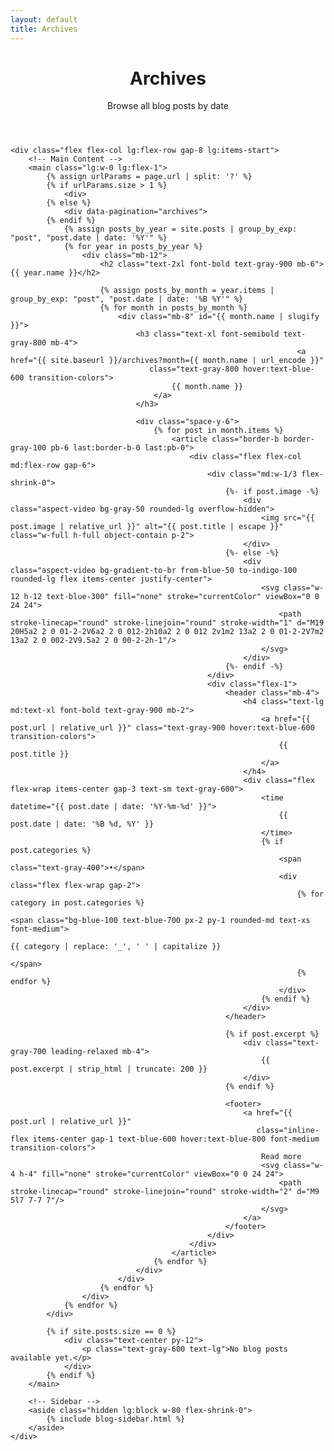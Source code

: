 ```yaml
---
layout: default
title: Archives
---
```


<div class="max-w-6xl mx-auto px-4 sm:px-6 md:px-8 py-4 md:py-12">
    <!-- Header -->
    <header class="mb-12 pb-8 border-b border-gray-200">
        <h1 class="text-3xl md:text-4xl font-bold text-gray-900 mb-4">Archives</h1>
        <p class="text-gray-600 text-xl leading-relaxed">
            Browse all blog posts by date
        </p>
    </header>

    <div class="flex flex-col lg:flex-row gap-8 lg:items-start">
        <!-- Main Content -->
        <main class="lg:w-0 lg:flex-1">
            {% assign urlParams = page.url | split: '?' %}
            {% if urlParams.size > 1 %}
                <div>
            {% else %}
                <div data-pagination="archives">
            {% endif %}
                {% assign posts_by_year = site.posts | group_by_exp: "post", "post.date | date: '%Y'" %}
                {% for year in posts_by_year %}
                    <div class="mb-12">
                        <h2 class="text-2xl font-bold text-gray-900 mb-6">{{ year.name }}</h2>
                        
                        {% assign posts_by_month = year.items | group_by_exp: "post", "post.date | date: '%B %Y'" %}
                        {% for month in posts_by_month %}
                            <div class="mb-8" id="{{ month.name | slugify }}">
                                <h3 class="text-xl font-semibold text-gray-800 mb-4">
                                                                    <a href="{{ site.baseurl }}/archives?month={{ month.name | url_encode }}" 
                                   class="text-gray-800 hover:text-blue-600 transition-colors">
                                        {{ month.name }}
                                    </a>
                                </h3>
                                
                                <div class="space-y-6">
                                    {% for post in month.items %}
                                        <article class="border-b border-gray-100 pb-6 last:border-b-0 last:pb-0">
                                            <div class="flex flex-col md:flex-row gap-6">
                                                <div class="md:w-1/3 flex-shrink-0">
                                                    {%- if post.image -%}
                                                        <div class="aspect-video bg-gray-50 rounded-lg overflow-hidden">
                                                            <img src="{{ post.image | relative_url }}" alt="{{ post.title | escape }}" class="w-full h-full object-contain p-2">
                                                        </div>
                                                    {%- else -%}
                                                        <div class="aspect-video bg-gradient-to-br from-blue-50 to-indigo-100 rounded-lg flex items-center justify-center">
                                                            <svg class="w-12 h-12 text-blue-300" fill="none" stroke="currentColor" viewBox="0 0 24 24">
                                                                <path stroke-linecap="round" stroke-linejoin="round" stroke-width="1" d="M19 20H5a2 2 0 01-2-2V6a2 2 0 012-2h10a2 2 0 012 2v1m2 13a2 2 0 01-2-2V7m2 13a2 2 0 002-2V9.5a2 2 0 00-2-2h-1"/>
                                                            </svg>
                                                        </div>
                                                    {%- endif -%}
                                                </div>
                                                <div class="flex-1">
                                                    <header class="mb-4">
                                                        <h4 class="text-lg md:text-xl font-bold text-gray-900 mb-2">
                                                            <a href="{{ post.url | relative_url }}" class="text-gray-900 hover:text-blue-600 transition-colors">
                                                                {{ post.title }}
                                                            </a>
                                                        </h4>
                                                        <div class="flex flex-wrap items-center gap-3 text-sm text-gray-600">
                                                            <time datetime="{{ post.date | date: '%Y-%m-%d' }}">
                                                                {{ post.date | date: '%B %d, %Y' }}
                                                            </time>
                                                            {% if post.categories %}
                                                                <span class="text-gray-400">•</span>
                                                                <div class="flex flex-wrap gap-2">
                                                                    {% for category in post.categories %}
                                                                        <span class="bg-blue-100 text-blue-700 px-2 py-1 rounded-md text-xs font-medium">
                                                                            {{ category | replace: '_', ' ' | capitalize }}
                                                                        </span>
                                                                    {% endfor %}
                                                                </div>
                                                            {% endif %}
                                                        </div>
                                                    </header>
                                                    
                                                    {% if post.excerpt %}
                                                        <div class="text-gray-700 leading-relaxed mb-4">
                                                            {{ post.excerpt | strip_html | truncate: 200 }}
                                                        </div>
                                                    {% endif %}
                                                    
                                                    <footer>
                                                        <a href="{{ post.url | relative_url }}" 
                                                           class="inline-flex items-center gap-1 text-blue-600 hover:text-blue-800 font-medium transition-colors">
                                                            Read more
                                                            <svg class="w-4 h-4" fill="none" stroke="currentColor" viewBox="0 0 24 24">
                                                                <path stroke-linecap="round" stroke-linejoin="round" stroke-width="2" d="M9 5l7 7-7 7"/>
                                                            </svg>
                                                        </a>
                                                    </footer>
                                                </div>
                                            </div>
                                        </article>
                                    {% endfor %}
                                </div>
                            </div>
                        {% endfor %}
                    </div>
                {% endfor %}
            </div>
            
            {% if site.posts.size == 0 %}
                <div class="text-center py-12">
                    <p class="text-gray-600 text-lg">No blog posts available yet.</p>
                </div>
            {% endif %}
        </main>

        <!-- Sidebar -->
        <aside class="hidden lg:block w-80 flex-shrink-0">
            {% include blog-sidebar.html %}
        </aside>
    </div>
</div>

<script>
// Handle URL parameters for deep linking to specific months
document.addEventListener('DOMContentLoaded', function() {
    const urlParams = new URLSearchParams(window.location.search);
    const month = urlParams.get('month');
    
    if (month) {
        // Find the month section and scroll to it
        const monthId = month.toLowerCase().replace(/\s+/g, '-');
        const monthElement = document.getElementById(monthId);
        
        if (monthElement) {
            // Wait a bit for the page to load completely
            setTimeout(() => {
                monthElement.scrollIntoView({ behavior: 'smooth', block: 'start' });
                
                // Highlight the section briefly
                monthElement.style.backgroundColor = '#f0f9ff';
                setTimeout(() => {
                    monthElement.style.backgroundColor = '';
                }, 2000);
            }, 100);
        }
    }
});
</script>
